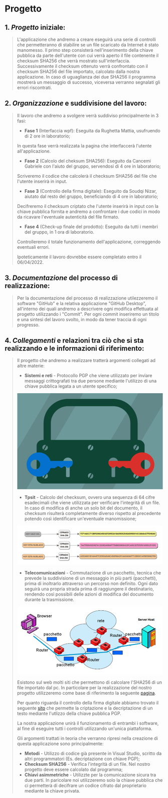 # Progetto

## 1. *Progetto* iniziale:
> L'applicazione che andremo a creare eseguirà una serie di controlli che permetteranno di stabilire se un file scaricato da Internet è stato manomesso.
> Il primo step consisterà nell'inserimento della chiave pubblica da parte dell'utente con cui verrà aperto il file contenente il checksum SHA256 che verrà mostrato sull'interfaccia.
> Successivamente il checksum ottenuto verrà confrontato con il checksum SHA256 del file importato, calcolato dalla nostra applicazione.
> In caso di uguaglianza dei due SHA256 il programma mostrerà un messaggio di successo, viceversa verranno segnalati gli errori riscontrati.

## 2. *Organizzazione* e suddivisione del lavoro:
> Il lavoro che andremo a svolgere verrà suddiviso principalmente in 3 fasi:
> - **Fase 1** (Interfaccia wpf): Eseguita da Rughetta Mattia, usufruendo di 2 ore in laboratorio; 
> 
> In questa fase verrà realizzata la pagina che interfaccerà l'utente all'applicazione.
>  
> - **Fase 2** (Calcolo del cheksum SHA256): Eseguito da Cancemi Gabriele con l'aiuto del gruppo, servendosi di 4 ore in laboratorio;
> 
> Scriveremo il codice che calcolerà il checksum SHA256 del file che l'utente inserirà in input.  
> 
> - **Fase 3** (Controllo della firma digitale): Eseguito da Soudqi Nizar, aiutato dal resto del gruppo, beneficiando di 4 ore in laboratorio;
> 
> Decifreremo il checksum criptato che l'utente inserirà in input con la chiave pubblica fornita e andremo a confrontare i due codici in modo da ricavare l'eventuale autenticità del file firmato.
> 
> - **Fase 4** (Check-up finale del prodotto): Eseguito da tutti i membri del gruppo, in 1 ora di laboratorio.
> 
> Controlleremo il totale funzionamento dell'applicazione, correggendo eventuali errori. 
> 
> Ipoteticamente il lavoro dovrebbe essere completato entro il 06/04/2022.

## 3. *Documentazione* del processo di realizzazione:
> Per la documentazione del processo di realizzazione utilezzeremo il software "GitHub" e la relativa applicazione "GitHub Desktop", all'interno dei quali andremo a descrivere ogni modifica effettuata al progetto utilizzando i "Commit".
> Per ogni commit inseriremo un titolo e una sintesi del lavoro svolto, in modo da tener traccia di ogni progresso.

## 4. *Collegamenti* e relazioni tra ciò che si sta realizzando e le informazioni di riferimento:
> Il progetto che andremo a realizzare tratterà argomenti collegati ad altre materie:
> - **Sistemi e reti** - Protocollo PGP che viene utilizzato per inviare messaggi crittografati tra due persone mediante l'utilizzo di una chiave pubblica legata a un utente specifico;
>
> ![PGP](PGP.png)
>
> - **Tpsit** - Calcolo del checksum, ovvero una sequenza di 64 cifre esadecimali che viene utilizzata per verificare l'integrità di un file. In caso di modifica di anche un solo bit del documento, il checksum risulterà completamente diverso rispetto al precedente potendo così identificare un'eventuale manomissione;
>
>  ![SHA256](SHA256.png)
>
> - **Telecomunicazioni** - Commutazione di un pacchetto, tecnica che prevede la suddivisione di un messaggio in più parti (pacchetti), prima di inoltrarlo attraverso un percorso non definito. Ogni dato seguirà una propria strada prima di raggiungere il destinatario, rendendo così possibili delle azioni di modifica del documento durante la trasmissione.
>
> ![COMMUTAZIONI](Commutazione.png)
>
> Esistono sul web molti siti che permettono di calcolare l'SHA256 di un file importato dal pc. In particolare per la realizzazione del nostro progetto utilizzeremo come base di riferimento la seguente [pagina](https://emn178.github.io/online-tools/sha256.html).
> 
> Per quanto riguarda il controllo della firma digitale abbiamo trovato il seguente [sito](https://8gwifi.org/pgpencdec.jsp) che permette la criptazione e la decriptazione di un testo mediante l'utlizzo della chiave pubblica PGP.
> 
> La nostra applicazione unirà il funzionamento di entrambi i software, al fine di eseguire tutti i controlli utilizzando un'unica piattaforma.
> 
> Gli argomenti trattati in teoria che verranno ripresi nella creazione di questa applicazione sono principalmente:
> - **Metodi** - Utilizzo di codice già presente in Visual Studio, scritto da altri programmatori (Es. decriptazione con chiave PGP);
> - **Checksum SHA256** - Verifica l'integrità di un file. Nel nostro progetto deve essere calcolato dal programma;
> - **Chiavi asimmetriche** - Utilizzte per la comunicazione sicura tra due parti. In paricolare noi utilizzeremo solo la chiave pubblica che ci permetterà di decifrare un codice cifrato dal proprietario mediante la chiave privata.

